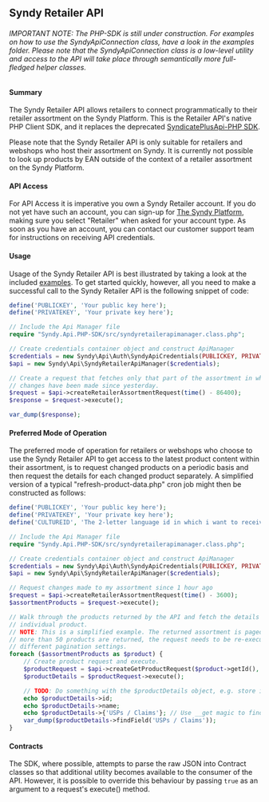 ## Syndy Retailer API

###### IMPORTANT NOTE: The PHP-SDK is still under construction. For examples on how to use the SyndyApiConnection class, have a look in the examples folder. Please note that the SyndyApiConnection class is a low-level utility and access to the API will take place through semantically more full-fledged helper classes.

#### Summary
The Syndy Retailer API allows retailers to connect programmatically to their retailer assortment on the Syndy Platform. This is the Retailer API's native PHP Client SDK, and it replaces the deprecated [SyndicatePlusApi-PHP SDK][1].

Please note that the Syndy Retailer API is only suitable for retailers and webshops who host their assortment on Syndy. It is currently not possible to look up products by EAN outside of the context of a retailer assortment on the Syndy Platform.

[1]: https://github.com/SyndicatePlus/SyndicatePlusApi-PHP 

#### API Access
For API Access it is imperative you own a Syndy Retailer account. If you do not yet have such an account, you can sign-up for [The Syndy Platform][2], making sure you select "Retailer" when asked for your account type. As soon as you have an account, you can contact our customer support team for instructions on receiving API credentials.

[2]: https://my.syndy.com/signup

#### Usage
Usage of the Syndy Retailer API is best illustrated by taking a look at the included [examples][3]. To get started quickly, however, all you need to make a successful call to the Syndy Retailer API is the following snippet of code:

```php
define('PUBLICKEY', 'Your public key here');
define('PRIVATEKEY', 'Your private key here');

// Include the Api Manager file
require "Syndy.Api.PHP-SDK/src/syndyretailerapimanager.class.php";

// Create credentials container object and construct ApiManager
$credentials = new Syndy\Api\Auth\SyndyApiCredentials(PUBLICKEY, PRIVATEKEY);
$api = new Syndy\Api\SyndyRetailerApiManager($credentials);

// Create a request that fetches only that part of the assortment in which
// changes have been made since yesterday.
$request = $api->createRetailerAssortmentRequest(time() - 86400);
$response = $request->execute();

var_dump($response);
```

[3]: https://github.com/SyndicatePlus/Syndy.Retailer.PHP-SDK/tree/master/examples

#### Preferred Mode of Operation
The preferred mode of operation for retailers or webshops who choose to use the Syndy Retailer API to get access to the latest product content within their assortment, is to request changed products on a periodic basis and then request the details for each changed product separately. A simplified version of a typical "refresh-product-data.php" cron job might then be constructed as follows:

```php
define('PUBLICKEY', 'Your public key here');
define('PRIVATEKEY', 'Your private key here');
define('CULTUREID', 'The 2-letter language id in which i want to receive content');

// Include the Api Manager file
require "Syndy.Api.PHP-SDK/src/syndyretailerapimanager.class.php";

// Create credentials container object and construct ApiManager
$credentials = new Syndy\Api\Auth\SyndyApiCredentials(PUBLICKEY, PRIVATEKEY);
$api = new Syndy\Api\SyndyRetailerApiManager($credentials);

// Request changes made to my assortment since 1 hour ago
$request = $api->createRetailerAssortmentRequest(time() - 3600);
$assortmentProducts = $request->execute();

// Walk through the products returned by the API and fetch the details of each
// individual product.
// NOTE: This is a simplified example. The returned assortment is paged, and if
// more than 50 products are returned, the request needs to be re-executed with
// different pagination settings.
foreach ($assortmentProducts as $product) {
	// Create product request and execute.
	$productRequest = $api->createGetProductRequest($product->getId(), CULTUREID);
	$productDetails = $productRequest->execute();

	// TODO: Do something with the $productDetails object, e.g. store in database
	echo $productDetails->id;
	echo $productDetails->name;
	echo $productDetails->{'USPs / Claims'}; // Use __get magic to find a named field from connected template
	var_dump($productDetails->findField('USPs / Claims'));
}
```

#### Contracts
The SDK, where possible, attempts to parse the raw JSON into Contract classes so that additional utility becomes available to the consumer of the API. However, it is possible to override this behaviour by passing `true` as an argument to a request's execute() method.